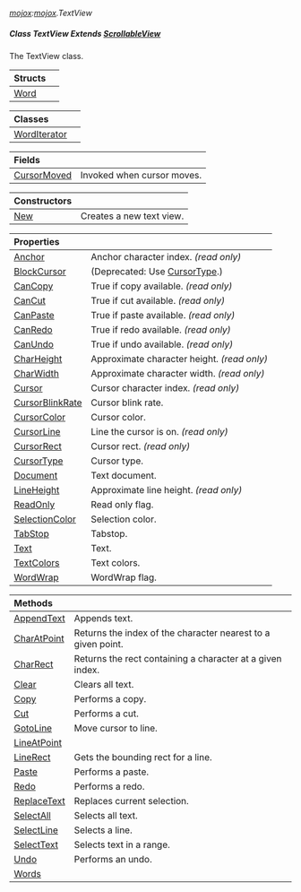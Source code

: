 _[mojox](../../modules/mojox/mojox-module.md):[mojox](../../modules/mojox/mojox-module.md).TextView_
##### Class TextView Extends [ScrollableView](../../modules/mojox/mojox-scrollableview.md)
The TextView class.

| Structs | |
|:---|:---|
| [Word](mojox-textview-word.md) |  |

| Classes | |
|:---|:---|
| [WordIterator](mojox-textview-worditerator.md) |  |

| Fields | |
|:---|:---|
| [CursorMoved](mojox-textview-cursormoved.md) | Invoked when cursor moves. |

| Constructors | |
|:---|:---|
| [New](mojox-textview-new.md) | Creates a new text view. |

| Properties | |
|:---|:---|
| [Anchor](mojox-textview-anchor.md) | Anchor character index. _(read only)_ |
| [BlockCursor](mojox-textview-blockcursor.md) | (Deprecated: Use [CursorType](mojox-cursortype.md).) |
| [CanCopy](mojox-textview-cancopy.md) | True if copy available. _(read only)_ |
| [CanCut](mojox-textview-cancut.md) | True if cut available. _(read only)_ |
| [CanPaste](mojox-textview-canpaste.md) | True if paste available. _(read only)_ |
| [CanRedo](mojox-textview-canredo.md) | True if redo available. _(read only)_ |
| [CanUndo](mojox-textview-canundo.md) | True if undo available. _(read only)_ |
| [CharHeight](mojox-textview-charheight.md) | Approximate character height. _(read only)_ |
| [CharWidth](mojox-textview-charwidth.md) | Approximate character width. _(read only)_ |
| [Cursor](mojox-textview-cursor.md) | Cursor character index. _(read only)_ |
| [CursorBlinkRate](mojox-textview-cursorblinkrate.md) | Cursor blink rate. |
| [CursorColor](mojox-textview-cursorcolor.md) | Cursor color. |
| [CursorLine](mojox-textview-cursorline.md) | Line the cursor is on. _(read only)_ |
| [CursorRect](mojox-textview-cursorrect.md) | Cursor rect. _(read only)_ |
| [CursorType](mojox-textview-cursortype.md) | Cursor type. |
| [Document](mojox-textview-document.md) | Text document. |
| [LineHeight](mojox-textview-lineheight.md) | Approximate line height. _(read only)_ |
| [ReadOnly](mojox-textview-readonly.md) | Read only flag. |
| [SelectionColor](mojox-textview-selectioncolor.md) | Selection color. |
| [TabStop](mojox-textview-tabstop.md) | Tabstop. |
| [Text](mojox-textview-text.md) | Text. |
| [TextColors](mojox-textview-textcolors.md) | Text colors. |
| [WordWrap](mojox-textview-wordwrap.md) | WordWrap flag. |

| Methods | |
|:---|:---|
| [AppendText](mojox-textview-appendtext.md) | Appends text. |
| [CharAtPoint](mojox-textview-charatpoint.md) | Returns the index of the character nearest to a given point. |
| [CharRect](mojox-textview-charrect.md) | Returns the rect containing a character at a given index. |
| [Clear](mojox-textview-clear.md) | Clears all text. |
| [Copy](mojox-textview-copy.md) | Performs a copy. |
| [Cut](mojox-textview-cut.md) | Performs a cut. |
| [GotoLine](mojox-textview-gotoline.md) | Move cursor to line. |
| [LineAtPoint](mojox-textview-lineatpoint.md) |  |
| [LineRect](mojox-textview-linerect.md) | Gets the bounding rect for a line. |
| [Paste](mojox-textview-paste.md) | Performs a paste. |
| [Redo](mojox-textview-redo.md) | Performs a redo. |
| [ReplaceText](mojox-textview-replacetext.md) | Replaces current selection. |
| [SelectAll](mojox-textview-selectall.md) | Selects all text. |
| [SelectLine](mojox-textview-selectline.md) | Selects a line. |
| [SelectText](mojox-textview-selecttext.md) | Selects text in a range. |
| [Undo](mojox-textview-undo.md) | Performs an undo. |
| [Words](mojox-textview-words.md) |  |
